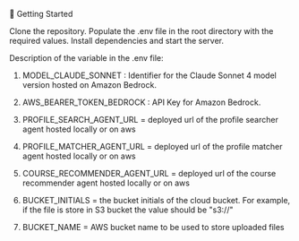 🚀 Getting Started

Clone the repository.
Populate the .env file in the root directory with the required values.
Install dependencies and start the server.

Description of the variable in the .env file:

1. MODEL_CLAUDE_SONNET : Identifier for the Claude Sonnet 4 model version hosted on Amazon Bedrock.

2. AWS_BEARER_TOKEN_BEDROCK : API Key for Amazon Bedrock.

3. PROFILE_SEARCH_AGENT_URL = deployed url of the profile searcher agent hosted locally or on aws

4. PROFILE_MATCHER_AGENT_URL = deployed url of the profile matcher agent hosted locally or on aws

5. COURSE_RECOMMENDER_AGENT_URL = deployed url of the course recommender agent hosted locally or on aws

6. BUCKET_INITIALS = the bucket initials of the cloud bucket. For example, if the file is store in S3 bucket the value should be "s3://"

7. BUCKET_NAME = AWS bucket name to be used to store uploaded files